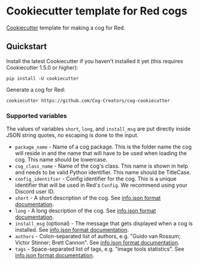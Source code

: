 # Cookiecutter template for Red cogs

[Cookiecutter](https://github.com/audreyr/cookiecutter) template for making a cog for Red.

## Quickstart

Install the latest Cookiecutter if you haven't installed it yet (this requires Cookiecutter 1.5.0 or higher):

```
pip install -U cookiecutter
```

Generate a cog for Red:

```
cookiecutter https://github.com/Cog-Creators/cog-cookiecutter
```

### Supported variables

The values of variables `short`, `long`, and `install_msg` are put directly inside JSON string quotes, no escaping is done to the input.

- `package_name` - Name of a cog package. This is the folder name the cog will reside in and the name that will have to be used when loading the cog. This name should be lowercase.
- `cog_class_name` - Name of the cog's class. This name is shown in help and needs to be valid Python identifier. This name should be TitleCase.
- `config_identifier` - Config identifier for the cog. This is a unique identifier that will be used in Red's `Config`. We recommend using your Discord user ID.
- `short` - A short description of the cog. See [info.json format documentation](https://docs.discord.red/en/stable/guide_publish_cogs.html#info-json-format).
- `long` - A long description of the cog. See [info.json format documentation](https://docs.discord.red/en/stable/guide_publish_cogs.html#info-json-format).
- `install_msg` (optional) - The message that gets displayed when a cog is installed. See [info.json format documentation](https://docs.discord.red/en/stable/guide_publish_cogs.html#info-json-format).
- `authors` - Colon-separated list of authors, e.g. "Guido van Rossum; Victor Stinner; Brett Cannon". See [info.json format documentation](https://docs.discord.red/en/stable/guide_publish_cogs.html#info-json-format).
- `tags` - Space-separated list of tags, e.g. "image tools statistics". See [info.json format documentation](https://docs.discord.red/en/stable/guide_publish_cogs.html#info-json-format).
